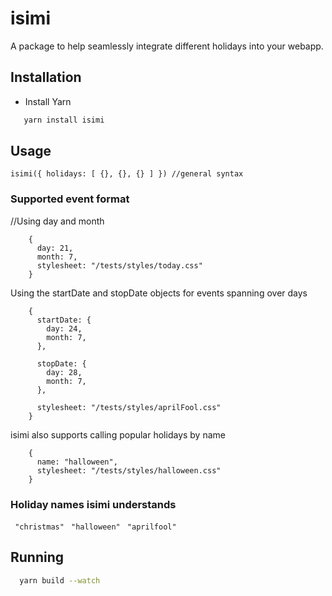 # isimi

A package to help seamlessly integrate different holidays into your webapp.

## Installation

- Install Yarn

```bash
   yarn install isimi
```

## Usage
```
isimi({ holidays: [ {}, {}, {} ] }) //general syntax

```

### Supported event format

//Using day and month
```
    {
      day: 21,
      month: 7,
      stylesheet: "/tests/styles/today.css"
    }
```

Using the startDate and stopDate objects for events spanning over days

```
    {
      startDate: {
        day: 24,
        month: 7,
      },

      stopDate: {
        day: 28,
        month: 7,
      },

      stylesheet: "/tests/styles/aprilFool.css"
    }
```
isimi also supports calling popular holidays by name
```
    {
      name: "halloween",
      stylesheet: "/tests/styles/halloween.css"
    }

```

### Holiday names isimi understands

``` "christmas"```
``` "halloween"```
``` "aprilfool"```

## Running

```bash
  yarn build --watch
```
